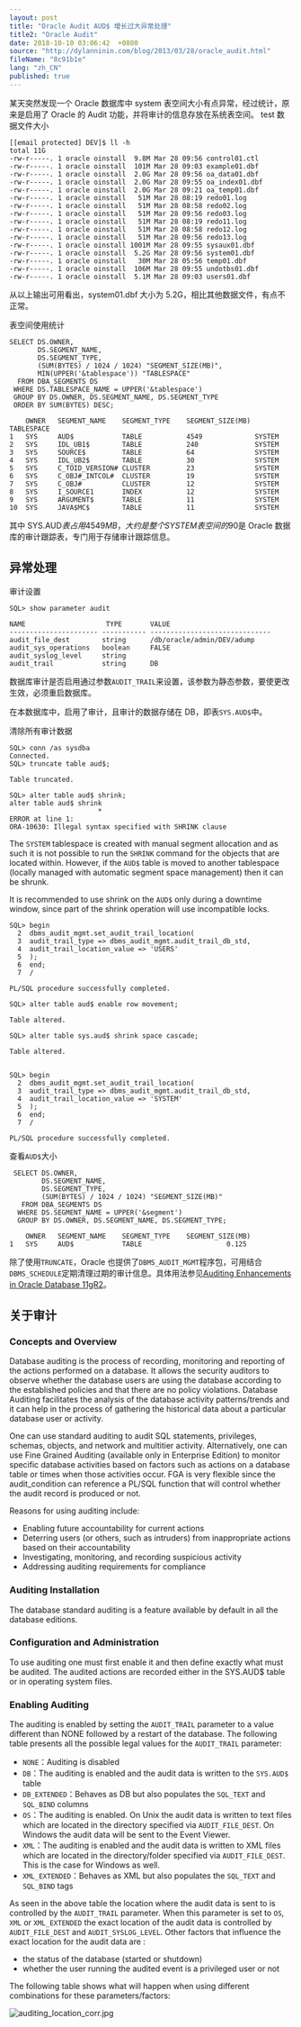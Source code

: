 ```yaml
---
layout: post
title: "Oracle Audit AUD$ 增长过大异常处理"
title2: "Oracle Audit"
date: 2018-10-10 03:06:42  +0800
source: "http://dylanninin.com/blog/2013/03/28/oracle_audit.html"
fileName: "8c91b1e"
lang: "zh_CN"
published: true
---
```



某天突然发现一个 Oracle 数据库中 system 表空间大小有点异常，经过统计，原来是启用了 Oracle 的 Audit 功能，并将审计的信息存放在系统表空间。
test
数据文件大小

    [[email protected] DEV]$ ll -h
    total 11G
    -rw-r-----. 1 oracle oinstall  9.8M Mar 28 09:56 control01.ctl
    -rw-r-----. 1 oracle oinstall  101M Mar 28 09:03 example01.dbf
    -rw-r-----. 1 oracle oinstall  2.0G Mar 28 09:56 oa_data01.dbf
    -rw-r-----. 1 oracle oinstall  2.0G Mar 28 09:55 oa_index01.dbf
    -rw-r-----. 1 oracle oinstall  2.0G Mar 28 09:21 oa_temp01.dbf
    -rw-r-----. 1 oracle oinstall   51M Mar 28 08:19 redo01.log
    -rw-r-----. 1 oracle oinstall   51M Mar 28 08:58 redo02.log
    -rw-r-----. 1 oracle oinstall   51M Mar 28 09:56 redo03.log
    -rw-r-----. 1 oracle oinstall   51M Mar 28 08:19 redo11.log
    -rw-r-----. 1 oracle oinstall   51M Mar 28 08:58 redo12.log
    -rw-r-----. 1 oracle oinstall   51M Mar 28 09:56 redo13.log
    -rw-r-----. 1 oracle oinstall 1001M Mar 28 09:55 sysaux01.dbf
    -rw-r-----. 1 oracle oinstall  5.2G Mar 28 09:56 system01.dbf
    -rw-r-----. 1 oracle oinstall   30M Mar 28 05:56 temp01.dbf
    -rw-r-----. 1 oracle oinstall  106M Mar 28 09:55 undotbs01.dbf
    -rw-r-----. 1 oracle oinstall  5.1M Mar 28 09:03 users01.dbf

从以上输出可用看出，system01.dbf 大小为 5.2G，相比其他数据文件，有点不正常。

表空间使用统计

    SELECT DS.OWNER,
           DS.SEGMENT_NAME,
           DS.SEGMENT_TYPE,
           (SUM(BYTES) / 1024 / 1024) "SEGMENT_SIZE(MB)",
           MIN(UPPER('&tablespace')) "TABLESPACE"
      FROM DBA_SEGMENTS DS
     WHERE DS.TABLESPACE_NAME = UPPER('&tablespace')
     GROUP BY DS.OWNER, DS.SEGMENT_NAME, DS.SEGMENT_TYPE
     ORDER BY SUM(BYTES) DESC;

       	OWNER	SEGMENT_NAME	SEGMENT_TYPE	SEGMENT_SIZE(MB) TABLESPACE
    1	SYS		AUD$			TABLE			4549			 SYSTEM
    2	SYS		IDL_UB1$		TABLE			240				 SYSTEM
    3	SYS		SOURCE$			TABLE			64				 SYSTEM
    4	SYS		IDL_UB2$		TABLE			30				 SYSTEM
    5	SYS		C_TOID_VERSION#	CLUSTER			23				 SYSTEM
    6	SYS		C_OBJ#_INTCOL#	CLUSTER			19				 SYSTEM
    7	SYS		C_OBJ#			CLUSTER			12				 SYSTEM
    8	SYS		I_SOURCE1		INDEX			12				 SYSTEM
    9	SYS		ARGUMENT$		TABLE			11				 SYSTEM
    10	SYS		JAVA$MC$		TABLE			11				 SYSTEM

其中 SYS.AUD$表占用 4549MB，大约是整个 SYSTEM 表空间的 90%。AUD$是 Oracle 数据库的审计跟踪表，专门用于存储审计跟踪信息。

## 异常处理

审计设置

    SQL> show parameter audit

    NAME				    TYPE	   VALUE
    ---------------------- ----------- ------------------------------
    audit_file_dest 	   string	   /db/oracle/admin/DEV/adump
    audit_sys_operations   boolean	   FALSE
    audit_syslog_level	   string
    audit_trail			   string	   DB

数据库审计是否启用通过参数`AUDIT_TRAIL`来设置，该参数为静态参数，要使更改生效，必须重启数据库。

在本数据库中，启用了审计，且审计的数据存储在 DB，即表`SYS.AUD$`中。

清除所有审计数据

    SQL> conn /as sysdba
    Connected.
    SQL> truncate table aud$;

    Table truncated.

    SQL> alter table aud$ shrink;
    alter table aud$ shrink
                          *
    ERROR at line 1:
    ORA-10630: Illegal syntax specified with SHRINK clause

The `SYSTEM` tablespace is created with manual segment allocation and as such it is not possible to run the `SHRINK` command for the objects that are located within. However, if the `AUD$` table is moved to another tablespace (locally managed with automatic segment space management) then it can be shrunk.

It is recommended to use shrink on the `AUD$` only during a downtime window, since part of the shrink operation will use incompatible locks.

    SQL> begin
      2  dbms_audit_mgmt.set_audit_trail_location(
      3  audit_trail_type => dbms_audit_mgmt.audit_trail_db_std,
      4  audit_trail_location_value => 'USERS'
      5  );
      6  end;
      7  /

    PL/SQL procedure successfully completed.

    SQL> alter table aud$ enable row movement;

    Table altered.

    SQL> alter table sys.aud$ shrink space cascade;

    Table altered.


    SQL> begin
      2  dbms_audit_mgmt.set_audit_trail_location(
      3  audit_trail_type => dbms_audit_mgmt.audit_trail_db_std,
      4  audit_trail_location_value => 'SYSTEM'
      5  );
      6  end;
      7  /

    PL/SQL procedure successfully completed.

查看`AUD$`大小

     SELECT DS.OWNER,
            DS.SEGMENT_NAME,
            DS.SEGMENT_TYPE,
            (SUM(BYTES) / 1024 / 1024) "SEGMENT_SIZE(MB)"
       FROM DBA_SEGMENTS DS
      WHERE DS.SEGMENT_NAME = UPPER('&segment')
      GROUP BY DS.OWNER, DS.SEGMENT_NAME, DS.SEGMENT_TYPE;

       	OWNER	SEGMENT_NAME	SEGMENT_TYPE	SEGMENT_SIZE(MB)
    1	SYS		AUD$			TABLE					  0.125

除了使用`TRUNCATE`，Oracle 也提供了`DBMS_AUDIT_MGMT`程序包，可用结合`DBMS_SCHEDULE`定期清理过期的审计信息。具体用法参见[Auditing Enhancements in Oracle Database 11gR2](http://www.oracle-base.com/articles/11g/auditing-enhancements-11gr2.php)。

## 关于审计

### Concepts and Overview

Database auditing is the process of recording, monitoring and reporting of the actions performed on a database. It allows the security auditors to observe whether the database users are using the database according to the established policies and that there are no policy violations. Database Auditing facilitates the analysis of the database activity patterns/trends and it can help in the process of gathering the historical data about a particular database user or activity.

One can use standard auditing to audit SQL statements, privileges, schemas, objects, and network and multitier activity. Alternatively, one can use Fine Grained Auditing (available only in Enterprise Edition) to monitor specific database activities based on factors such as actions on a database table or times when those activities occur. FGA is very flexible since the audit_condition can reference a PL/SQL function that will control whether the audit record is produced or not.

Reasons for using auditing include:

- Enabling future accountability for current actions
- Deterring users (or others, such as intruders) from inappropriate actions based on their accountability
- Investigating, monitoring, and recording suspicious activity
- Addressing auditing requirements for compliance

### Auditing Installation

The database standard auditing is a feature available by default in all the database editions.

### Configuration and Administration

To use auditing one must first enable it and then define exactly what must be audited. The audited actions are recorded either in the SYS.AUD$ table or in operating system files.

### Enabling Auditing

The auditing is enabled by setting the `AUDIT_TRAIL` parameter to a value different than NONE followed by a restart of the database. The following table presents all the possible legal values for the `AUDIT_TRAIL` parameter:

- `NONE`：Auditing is disabled
- `DB`：The auditing is enabled and the audit data is written to the `SYS.AUD$` table
- `DB_EXTENDED`：Behaves as DB but also populates the `SQL_TEXT` and `SQL_BIND` columns
- `OS`：The auditing is enabled. On Unix the audit data is written to text files which are located in the directory specified via `AUDIT_FILE_DEST`. On Windows the audit data will be sent to the Event Viewer.
- `XML`：The auditing is enabled and the audit data is written to XML files which are located in the directory/folder specified via `AUDIT_FILE_DEST`. This is the case for Windows as well.
- `XML_EXTENDED`：Behaves as XML but also populates the `SQL_TEXT` and `SQL_BIND` tags

As seen in the above table the location where the audit data is sent to is controlled by the `AUDIT_TRAIL` parameter. When this parameter is set to `OS`, `XML` or `XML_EXTENDED` the exact location of the audit data is controlled by `AUDIT_FILE_DEST` and `AUDIT_SYSLOG_LEVEL`. Other factors that influence the exact location for the audit data are :

- the status of the database (started or shutdown)
- whether the user running the audited event is a privileged user or not

The following table shows what will happen when using different combinations for these parameters/factors:

![auditing_location_corr.jpg](b5e705a.jpg)

